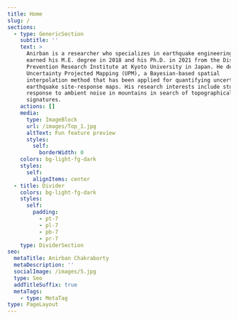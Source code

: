 ```yaml
---
title: Home
slug: /
sections:
  - type: GenericSection
    subtitle: ''
    text: >
      Anirban is a researcher who specializes in earthquake engineering. He
      earned his M.E. degree in 2018 and his Ph.D. in 2021 from the Disaster
      Prevention Research Institute at Kyoto University in Japan. He developed
      Uncertainty Projected Mapping (UPM), a Bayesian-based spatial
      interpolation method that has been applied for quantifying uncertainty in
      earthquake site-response maps. His research interests include studying the
      response to ambient noise in mountains in search of topographical
      signatures. 
    actions: []
    media:
      type: ImageBlock
      url: /images/Top_1.jpg
      altText: Fun feature preview
      styles:
        self:
          borderWidth: 0
    colors: bg-light-fg-dark
    styles:
      self:
        alignItems: center
  - title: Divider
    colors: bg-light-fg-dark
    styles:
      self:
        padding:
          - pt-7
          - pl-7
          - pb-7
          - pr-7
    type: DividerSection
seo:
  metaTitle: Anirban Chakraborty
  metaDescription: ''
  socialImage: /images/5.jpg
  type: Seo
  addTitleSuffix: true
  metaTags:
    - type: MetaTag
type: PageLayout
---
```

